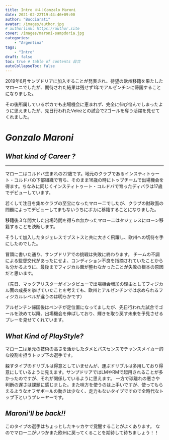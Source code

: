 ```yaml
---
title: Intro ＃4：Gonzalo Maroni
date: 2021-02-22T19:44:46+09:00
author: "Bucciarati"
avatar: /images/author.jpg
# authorlink: https://author.site
cover: /images/maroni-sampdoria.jpg
categories:
    - "Argentina"
tags: 
    - "Intro"
draft: false
toc: true # table of contents 目次
autoCollapseToc: false
---
```


2019年6月サンプドリアに加入することが発表され、待望の欧州移籍を果たしたマローニでしたが、期待された結果は残せず1年でアルゼンチンに帰国することになりました。

その後所属しているボカでも出場機会に恵まれず、完全に伸び悩んでしまったように思えましたが、先日行われたVelezとの試合で2ゴールを奪う活躍を見せてくれました。

# _Gonzalo Maroni_


## _What kind of Career ?_
****
マロー二はコルドバ生まれの22歳です。地元のクラブであるインスティトゥート・コルドバの下部組織で育ち、そのまま16歳の時にトップチームで出場機会を得ます。ちなみに同じくインスティトゥート・コルドバで育ったディバラは17歳でデビューしています。

若くして注目を集めクラブの至宝になったマロー二でしたが、クラブの財政面の問題によってデビューしてまもないうちにボカに移籍することになりました。

移籍後３年間大した出場時間を得られ無かったマロー二はタジェレスにローン移籍することを決断します。

そうして加入したタジェレスでブストスと共に大きく飛躍し、欧州への切符を手にしたのでした。

冒頭に書いた通り、サンプドリアでの挑戦は失敗に終わります。
チームの不調による監督交代があったにせよ、コンディション不良を指摘されていたことからも分かるように、最後までフィジカル面が整わなかったことが失敗の根本の原因だと思います。

（先日、マックアリスターがインタビューで出場機会増加の理由としてフィジカル面の成長を挙げていたことを考えても、欧州とアルゼンチンでは求められるフィジカルレベルが違うのは明らかです）

アルゼンチン帰国後はベンチが定位置になってましたが、先日行われた試合でゴールを決めて以降、出場機会を伸ばしており、輝きを取り戻す未来を予見させるプレーを見せてくれています。


## _What Kind of PlayStyle?_

マロー二は足元の技術の高さを活かしたタメとパスセンスでチャンスメイカー的な役割を担うトップ下の選手です。

躱すタイプのドリブルは得意としていませんが、運ぶドリブルは多用しており得意にしているように見えます。サンプドリアではLMやRMで起用されることが多かったのですが、それが関係しているように思えます。
一方で球離れの悪さや判断の遅さは課題に感じました。また味方を使うのは上手いですが、使ってもらえるようなオフザボールの動きは少なく、走力もないタイプですので全時代なトップ下というプレーヤーです。


## _Maroni'll be back!!_

このタイプの選手はちょっとしたキッカケで覚醒することがよくあります。
なのでマロー二がいつかまた欧州に戻ってくることを期待して待ちましょう！！











